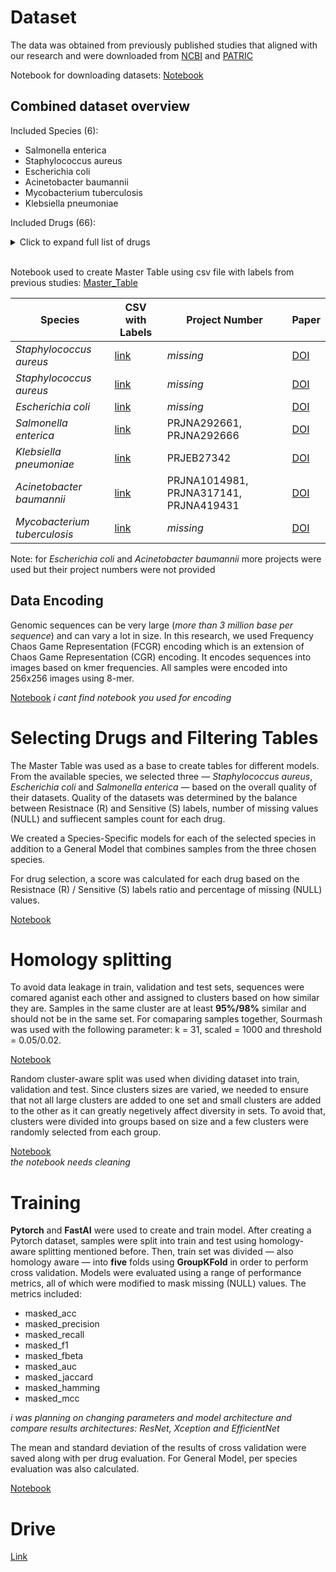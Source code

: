 # Dataset
The data was obtained from previously published studies that aligned with our research and were downloaded from [NCBI](https://www.ncbi.nlm.nih.gov/) and [PATRIC](https://www.patricbrc.org/)

Notebook for downloading datasets: [Notebook](https://colab.research.google.com/drive/1zF_EdIyBJryyRerfMBpm5gvlxx8uiz65?usp=drive_link)

## Combined dataset overview

Included Species (6):
- Salmonella enterica
- Staphylococcus aureus
- Escherichia coli
- Acinetobacter baumannii
- Mycobacterium tuberculosis
- Klebsiella pneumoniae

Included Drugs (66):
<details>
<summary>Click to expand full list of drugs</summary>

<ul>
  <li>Streptomycin</li>
  <li>Amikacin/Kanamycin</li>
  <li>Macrolides</li>
  <li>Vancomycin</li>
  <li>Ceftriaxone</li>
  <li>Oxacillin</li>
  <li>Clindamycin</li>
  <li>Fusidic acid</li>
  <li>Beta-lactam</li>
  <li>Erythromycin</li>
  <li>Linezolid</li>
  <li>Methicillin</li>
  <li>Gentamicin</li>
  <li>Kanamycin/Tobramycin</li>
  <li>Trimethoprim-Sulfamethoxazole</li>
  <li>Fosfomycin</li>
  <li>Ciprofloxacin</li>
  <li>Tetracycline</li>
  <li>Streptothricin</li>
  <li>Nitrofurantoin</li>
  <li>Fluoroquinolones</li>
  <li>Chloramphenicol</li>
  <li>Penicillin</li>
  <li>Trimethoprim</li>
  <li>Lincosamide</li>
  <li>Daptomycin</li>
  <li>Cefoxitin</li>
  <li>Amikacin</li>
  <li>Ampicillin-Sulbactam</li>
  <li>Cefepime</li>
  <li>Cefotaxime</li>
  <li>Ceftazidime</li>
  <li>Colistin</li>
  <li>Doripenem</li>
  <li>Imipenem</li>
  <li>Levofloxacin</li>
  <li>Meropenem</li>
  <li>Minocycline</li>
  <li>Moxifloxacin</li>
  <li>Polymyxin_B</li>
  <li>Tigecycline</li>
  <li>Tobramycin</li>
  <li>Ampicillin</li>
  <li>Amoxicillin-Clavulanic acid</li>
  <li>Azithromycin</li>
  <li>Sulfisoxazole</li>
  <li>Kanamycin</li>
  <li>Nalidixic acid</li>
  <li>Ceftiofur</li>
  <li>Amoxicillin</li>
  <li>Capreomycin</li>
  <li>Clarithromycin</li>
  <li>Clofazimine</li>
  <li>Cycloserine</li>
  <li>Ethambutol</li>
  <li>Ethionamide</li>
  <li>Gatifloxacin</li>
  <li>Isoniazid</li>
  <li>Nicotinamide</li>
  <li>Ofloxacin</li>
  <li>para-aminosalicylic acid</li>
  <li>Prothionamide</li>
  <li>Pyrazinamide</li>
  <li>Rifabutin</li>
  <li>Rifampicin</li>
  <li>Aztreonam</li>
  <li>Cefuroxime</li>
  <li>Piperacillin-Tazobactam</li>
</ul>

</details>
<br>

Notebook used to create Master Table using csv file with labels from previous studies: [Master_Table](https://colab.research.google.com/drive/1dhboCENastOxyPSaOhRuYQfQ6jTG54XH?usp=sharing)


| Species                     | CSV with Labels                                                                 | Project Number                                           | Paper                                                                 |
|-----------------------------|----------------------------------------------------------------------------------|----------------------------------------------------------|------------------------------------------------------------------------|
| *Staphylococcus aureus*     | [link](https://journals.asm.org/doi/suppl/10.1128/msystems.01185-20/suppl_file/msystems.01185-20-st001.xlsx) | _missing_                                                | [DOI](https://doi.org/10.1128/msystems.01185-20)                      |
| *Staphylococcus aureus*     | [link](https://zenodo.org/records/7101559)                                      | _missing_                                                | [DOI](https://doi.org/10.1002/minf.202300263)                         |
| *Escherichia coli*          | [link](https://github.com/tan0101/GSM_mSystems_2021/blob/main/Ecoli_genomes_metadata.xlsx)         | _missing_                                                | [DOI](https://doi.org/10.1128/msystems.00913-20)                      |
| *Salmonella enterica*       | [link](https://journals.asm.org/doi/suppl/10.1128/jcm.01260-18/suppl_file/jcm.01260-18-s0002.xlsx)  | PRJNA292661, PRJNA292666                                 | [DOI](https://doi.org/10.1128/jcm.01260-18)                           |
| *Klebsiella pneumoniae*     | [link](https://www.microbiologyresearch.org/deliver/fulltext/mgen/10/3/001222_2.xlsx)               | PRJEB27342                                               | [DOI](https://doi.org/10.1099/mgen.0.001222)                          |
| *Acinetobacter baumannii*   | [link](https://journals.asm.org/doi/suppl/10.1128/mbio.02852-24/suppl_file/mbio.02852-24-s0002.csv) | PRJNA1014981, PRJNA317141, PRJNA419431                   | [DOI](https://doi.org/10.1128/mbio.02852-24)                          |
| *Mycobacterium tuberculosis*| [link](https://github.com/aggreen/MTB-CNN/blob/main/input_data/master_table_resistance.csv)         | _missing_                                                | [DOI](https://doi.org/10.1038/s41467-022-31236-0)                     |

Note: for *Escherichia coli* and *Acinetobacter baumannii* more projects were used but their project numbers were not provided

## Data Encoding
Genomic sequences can be very large (_more than 3 million base per sequence_) and can vary a lot in size. In this research, we used Frequency Chaos Game Representation (FCGR) encoding which is an extension of Chaos Game Representation (CGR) encoding. It encodes sequences into images based on kmer frequencies. All samples were encoded into 256x256 images using 8-mer.

[Notebook](https://colab.research.google.com/drive/1KT3IifghuhJ8cfU4x7zERPTlFaYRUtWp?usp=drive_link)
_i cant find notebook you used for encoding_


# Selecting Drugs and Filtering Tables
The Master Table was used as a base to create tables for different models. From the available species, we selected three — *Staphylococcus aureus*, *Escherichia coli* and *Salmonella enterica* — based on the overall quality of their datasets. Quality of the datasets was determined by the balance between Resistnace (R) and Sensitive (S) labels, number of missing values (NULL) and suffiecent samples count for each drug.

We created a Species-Specific models for each of the selected species in addition to a General Model that combines samples from the three chosen species.

For drug selection, a score was calculated for each drug based on the Resistnace (R) / Sensitive (S) labels ratio and percentage of missing (NULL) values.

[Notebook](https://colab.research.google.com/drive/1Bad4Pw5tKiPYJM2SPluJbXt4MpBUEFPj?usp=drive_link)

# Homology splitting
To avoid data leakage in train, validation and test sets, sequences were comared aganist each other and assigned to clusters based on how similar they are. Samples in the same cluster are at least **95%/98%** similar and should not be in the same set. For comaparing samples together, Sourmash was used with the following parameter: k = 31, scaled = 1000 and threshold = 0.05/0.02.

[Notebook](https://colab.research.google.com/drive/11sSRr6gM8QC1sHBjLHbb2NfhHqvU5tey?usp=sharing)

Random cluster-aware split was used when dividing dataset into train, validation and test. Since clusters sizes are varied, we needed to ensure that not all large clusters are added to one set and small clusters are added to the other as it can greatly negetively affect diversity in sets. To avoid that, clusters were divided into groups based on size and a few clusters were randomly selected from each group.

[Notebook](https://colab.research.google.com/drive/1IQAgm1MvkCtmvderFYl3fNSvhR3_92kF?usp=drive_link)
<br> _the notebook needs cleaning_

# Training
**Pytorch** and **FastAI** were used to create and train model. After creating a Pytorch dataset, samples were split into train and test using homology-aware splitting mentioned before. Then, train set was divided — also homology aware — into **five** folds using **GroupKFold** in order to perform cross validation. Models were evaluated using a range of performance metrics, all of which were modified to mask missing (NULL) values. The metrics included:
- masked_acc
- masked_precision
- masked_recall
- masked_f1
- masked_fbeta
- masked_auc
- masked_jaccard
- masked_hamming
- masked_mcc

_i was planning on changing parameters and model architecture and compare results_
_architectures: ResNet, Xception and EfficientNet_

The mean and standard deviation of the results of cross validation were saved along with per drug evaluation. For General Model, per species evaluation was also calculated.

[Notebook](https://colab.research.google.com/drive/1zvtU66M9qVdQMwCIlHlQ5-6QI3M-vTHz?usp=sharing)

# Drive
[Link](https://drive.google.com/drive/folders/13LGqe__ULhjG0hZmpgxz8WqE0fNXsVNQ?usp=drive_link)

